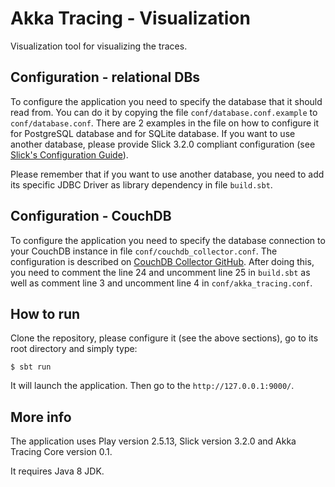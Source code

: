 # Akka Tracing - Visualization

Visualization tool for visualizing the traces.

## Configuration - relational DBs

To configure the application you need to specify the database that it should read from. You can do it by copying the
file `conf/database.conf.example` to `conf/database.conf`. There are 2 examples in the file on how to configure it for 
PostgreSQL database and for SQLite database. If you want to use another database, please provide Slick 3.2.0 compliant
configuration (see [Slick's Configuration Guide](http://slick.typesafe.com/doc/3.2.0/database.html#databaseconfig)).

Please remember that if you want to use another database, you need to add its specific JDBC Driver as library 
dependency in file `build.sbt`.

## Configuration - CouchDB

To configure the application you need to specify the database connection to your CouchDB instance in file
`conf/couchdb_collector.conf`. The configuration is described on
 [CouchDB Collector GitHub](https://github.com/akka-tracing-tool/akka-tracing-couchdb-collector). After doing this,
 you need to comment the line 24 and uncomment line 25 in `build.sbt` as well as comment line 3 and uncomment line
 4 in `conf/akka_tracing.conf`.

## How to run

Clone the repository, please configure it (see the above sections), go to its root directory and simply type:

```
$ sbt run
```

It will launch the application. Then go to the `http://127.0.0.1:9000/`.

## More info

The application uses Play version 2.5.13, Slick version 3.2.0 and Akka Tracing Core version 0.1.

It requires Java 8 JDK.
